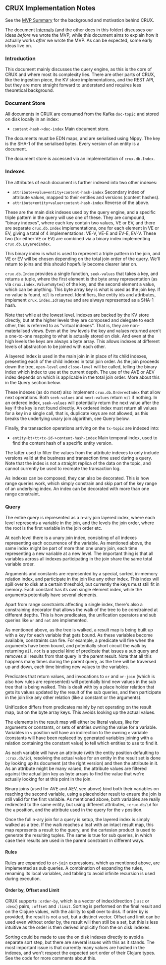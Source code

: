 ## CRUX Implementation Notes

See the [MVP Summary](mvp.md) for the background and motivation behind
CRUX.

The document [Internals](internals.md) (and the other docs in this
folder) discusses our ideas *before* we wrote the MVP, while this
document aims to explain how it actually works *after* we wrote the
MVP. As can be expected, some early ideas live on.

### Introduction

This document mainly discusses the query engine, as this is the core
of CRUX and where most its complexity lies. There are other parts of
CRUX, like the ingestion piece, the KV store implementations, and the
REST API, but they are more straight forward to understand and
requires less theoretical background.

### Document Store

All documents in CRUX are consumed from the Kafka `doc-topic` and
stored on disk locally in an index:

+ `content-hash->doc-index` Main document store.

The documents must be EDN maps, and are serialised using Nippy. The
key is the SHA-1 of the serialised bytes. Every version of an entity
is a document.

The document store is accessed via an implementation of
`crux.db.Index`.

### Indexes

The attributes of each document is further indexed into two other
indexes:

+ `attribute+value+entity+content-hash-index` Secondary index of
  attribute values, mapped to their entities and versions (content
  hashes).
+ `attribute+entity+value+content-hash-index` Reverse of the above.

These are the main disk indexes used by the query engine, and a
specific triple pattern in the query will use one of these. They are
compound, "binary indexes", where each key contain two values, VE or
EV, and there are separate `crux.db.Index` implementations, one for
each element in VE or EV, giving a total of 4 implementations: VE-V,
VE-E and EV-E, EV-V. These two (for either VE or EV) are combined via
a binary index implementing `crux.db.LayeredIndex`.

This binary index is what is used to represent a triple pattern in the
join, and VE or EV will be chosen depending on the total join order of
the query. We'll return to joins and this should hopefully become
clearer later on.

`crux.db.Index` provides a single function, `seek-values` that takes a
key, and returns a tuple, where the first element is the byte array
representation (as via `crux.index.ValueToBytes`) of the key, and the
second element a value, which can be anything. This byte array key is
what is used as the join key. If no value is found, `nil` is
returned. Identifiers, like entity ids and attributes, implement
`crux.index.IdToBytes` and are always represented as a SHA-1 hash.

Note that while at the lowest level. indexes are backed by the KV
store directly, but at the higher levels they are composed and
delegate to each other, this is referred to as "virtual indexes". That
is, they are non-materialised views. Even at the low levels the key
and values returned aren't a one-to-one mapping to what is actually
stored on disk. And even at the high levels the keys are always a byte
array. This allows indexes at different levels of abstraction to be
joined with each other.

A layered index is used in the main join in in place of its child
indexes, presenting each of the child indexes in total join order. As
the join proceeds down the tree, `open-level` and `close-level` will
be called, telling the binary index which index to use at the current
depth. The use of the AVE or AEV index depends on which is applicable
in the total join order. More about this in the Query section below.

These indexes (as do most) also implement `crux.db.OrderedIndex` that
allow next operations. Both `seek-values` and `next-values` return
`nil` if nothing. In an ordered index, `seek-values` will potentially
return the next value after the key if the key is not found
directly. An ordered index must return all values for a key in a
single call, that is, duplicate keys are not allowed, as this breaks
the underlying unary join algorithm, see Query below.

Finally, the transaction operations arriving on the `tx-topic` are
indexed into:

+ `entity+bt+tt+tx-id->content-hash-index` Main temporal index, used
  to find the content hash of a specific entity version.

The latter used to filter the values from the attribute indexes to
only include versions valid at the business and transaction time used
during a query. Note that the index is not a straight replica of the
data on the topic, and cannot currently be used to recreate the
transaction log.

As indexes can be composed, they can also be decorated. This is how
range queries work, which simply constrain and skip part of the key
range of an underlying index. An index can be decorated with more than
one range constraint.

### Query

The entire query is represented as a n-ary join layered index, where
each level represents a variable in the join, and the levels the join
order, where the root is the first variable in the join order etc.

At each level there is a unary join index, consisting of all indexes
representing each occurrence of the variable. As mentioned above, the
same index might be part of more than one unary join, each time
representing a new variable at a new level. The important thing is
that all variables across all indexes participating in the join share
the same total variable order.

Arguments and constants are represented by a special, sorted,
in-memory relation index, and participate in the join like any other
index. This index will spill over to disk at a certain threshold, but
currently the keys must still fit in memory. Each constant has its own
single element index, while the arguments potentially have several
elements.

Apart from range constraints affecting a single index, there's also a
constraining decorator that allows the walk of the tree to be
constrained at different depths. This is how predicates, the
unification operators and sub queries like `or` and `not` are
implemented.

As mentioned above, as the tree is walked, a result map is being built
up with a key for each variable that gets bound. As these variables
become available, constraints can fire. For example, a predicate will
fire when the arguments have been bound, and potentially short circuit
the walk by returning `nil`. `not` is a special kind of predicate that
issues a sub query and removes all results from that query in the
parent result. Note that all this happens many times during the parent
query, as the tree will be traversed up and down, each time binding
new values to the variables.

Predicates that return values, and invocations to `or` and `or-join`
(which is also how rules are represented) will potentially bind new
values in the sub tree that is being walked. This is dealt with by a
place holder relation that gets its values updated by the result of
the sub queries, and then participate in the join like any other
relation (like a constant or the arguments).

Unification differs from predicates mainly by not operating on the
result map, but on the byte array keys. This avoids looking up the
actual values.

The elements in the result map will either be literal values, like for
arguments or constants, or sets of entities owning the value for a
variable. Variables in `v` position will have an indirection to the
owning `e` variable (constants will have been replaced by generated
variables joining with a relation containing the constant value) to
tell which entities to use to find it.

As each variable will have an attribute (with the entity position
defaulting to `:crux.db/id`), resolving the actual value for an entity
in the result set is done by looking up its document (at the right
version) and then the attribute in it. As an attribute might be many
valued, the attribute values are filtered against the actual join key
as byte arrays to find the value that we're actually looking for at
this point in the join.

Binary joins (used for AVE and AEV, see above) bind both their
variables on reaching the second variable, using a placeholder result
to ensure the join is still valid for the first variable. As mentioned
above, both variables are really redirected to the same entity, but
using different attributes, `:crux.db/id` for the `e` position, and
the attribute used in the query for the `v` position.

Once the full n-ary join for a query is setup, the layered index is
simply walked as a tree. If the walk reaches a leaf with an intact
result map, this map represents a result to the query, and the
cartesian product is used to generate the resulting tuples. The same
is true for sub queries, in which case their results are used in the
parent constraint in different ways.

#### Rules

Rules are expanded to `or-join` expressions, which as mentioned above,
are implemented as sub queries. A combination of expanding the rules,
renaming its local variables, and tabling to avoid infinite recursion
is used during execution.

#### Order by, Offset and Limit

CRUX supports `:order-by`, which is a vector of index/direction
(`:asc` or `:desc`) pairs, `:offset` and `:limit`. Sorting is
performed on the final result and on the Clojure values, with the
ability to spill over to disk. If order by is provided, the result is
not a set, but a distinct vector. Offset and limit can be used even
without order by, the result will then still be a set, but this is
less intuitive as the order is then derived implicitly from the on
disk indexes.

Sorting could be made to use the on disk indexes directly to avoid a
separate sort step, but there are several issues with this as it
stands. The most important issue is that currently many values are
hashed in the indexes, and won't respect the expected sort order of
their Clojure types. See the code for more comments about this.
